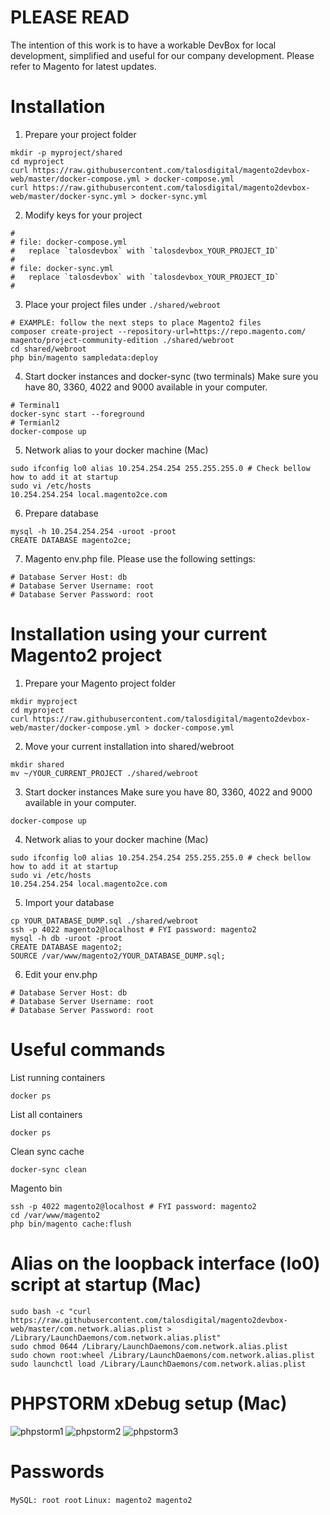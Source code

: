 # PLEASE READ

The intention of this work is to have a workable DevBox for local development, simplified and useful for our company development.
Please refer to Magento for latest updates.

# Installation

1. Prepare your project folder
```
mkdir -p myproject/shared
cd myproject
curl https://raw.githubusercontent.com/talosdigital/magento2devbox-web/master/docker-compose.yml > docker-compose.yml 
curl https://raw.githubusercontent.com/talosdigital/magento2devbox-web/master/docker-sync.yml > docker-sync.yml 
```

2. Modify keys for your project
```
#
# file: docker-compose.yml
#   replace `talosdevbox` with `talosdevbox_YOUR_PROJECT_ID`
#
# file: docker-sync.yml
#   replace `talosdevbox` with `talosdevbox_YOUR_PROJECT_ID`
#
```

3. Place your project files under `./shared/webroot`
```
# EXAMPLE: follow the next steps to place Magento2 files
composer create-project --repository-url=https://repo.magento.com/ magento/project-community-edition ./shared/webroot
cd shared/webroot
php bin/magento sampledata:deploy
```


4. Start docker instances and docker-sync (two terminals)
Make sure you have 80, 3360, 4022 and 9000 available in your computer.
```
# Terminal1
docker-sync start --foreground
# Termianl2 
docker-compose up
```

5. Network alias to your docker machine (Mac)
```
sudo ifconfig lo0 alias 10.254.254.254 255.255.255.0 # Check bellow how to add it at startup
sudo vi /etc/hosts
10.254.254.254 local.magento2ce.com
```

6. Prepare database
```
mysql -h 10.254.254.254 -uroot -proot
CREATE DATABASE magento2ce;
```

7. Magento env.php file. Please use the following settings:
```
# Database Server Host: db
# Database Server Username: root
# Database Server Password: root
```

# Installation using your current Magento2 project

1. Prepare your Magento project folder
```
mkdir myproject
cd myproject
curl https://raw.githubusercontent.com/talosdigital/magento2devbox-web/master/docker-compose.yml > docker-compose.yml 
```

2. Move your current installation into shared/webroot
```
mkdir shared
mv ~/YOUR_CURRENT_PROJECT ./shared/webroot
```

3. Start docker instances
Make sure you have 80, 3360, 4022 and 9000 available in your computer.
```
docker-compose up
```

4. Network alias to your docker machine (Mac)
```
sudo ifconfig lo0 alias 10.254.254.254 255.255.255.0 # check bellow how to add it at startup
sudo vi /etc/hosts
10.254.254.254 local.magento2ce.com
```

5. Import your database
```
cp YOUR_DATABASE_DUMP.sql ./shared/webroot
ssh -p 4022 magento2@localhost # FYI password: magento2
mysql -h db -uroot -proot
CREATE DATABASE magento2;
SOURCE /var/www/magento2/YOUR_DATABASE_DUMP.sql;
```

6. Edit your env.php
```
# Database Server Host: db
# Database Server Username: root
# Database Server Password: root
```

# Useful commands

List running containers

```docker ps```

List all containers
 
```docker ps```

Clean sync cache
 
```docker-sync clean```

Magento bin
```
ssh -p 4022 magento2@localhost # FYI password: magento2
cd /var/www/magento2
php bin/magento cache:flush

```

# Alias on the loopback interface (lo0) script at startup (Mac)
```
sudo bash -c "curl https://raw.githubusercontent.com/talosdigital/magento2devbox-web/master/com.network.alias.plist > /Library/LaunchDaemons/com.network.alias.plist"
sudo chmod 0644 /Library/LaunchDaemons/com.network.alias.plist
sudo chown root:wheel /Library/LaunchDaemons/com.network.alias.plist
sudo launchctl load /Library/LaunchDaemons/com.network.alias.plist
```

# PHPSTORM xDebug setup (Mac)

![phpstorm1](https://raw.githubusercontent.com/talosdigital/magento2devbox-web/master/phpstorm1.png)
![phpstorm2](https://raw.githubusercontent.com/talosdigital/magento2devbox-web/master/phpstorm2.png)
![phpstorm3](https://raw.githubusercontent.com/talosdigital/magento2devbox-web/master/phpstorm3.png)

# Passwords
```MySQL: root root```
```Linux: magento2 magento2```
